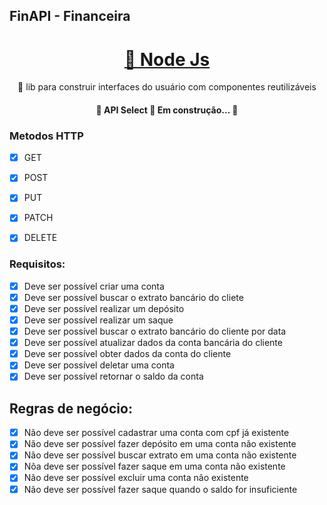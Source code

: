 ## FinAPI - Financeira


<h1 align="center">
    <a href="https://pt-br.reactjs.org/">🔗 Node Js</a>
</h1>
<p align="center">🚀 lib para construir interfaces do usuário com componentes reutilizáveis</p>


<h4 align="center"> 
	🚧  API Select 🚀 Em construção...  🚧
</h4>
 
### Metodos HTTP

- [x] GET
- [x] POST
- [x] PUT
- [x] PATCH
- [x] DELETE


### Requisitos: 

- [x] Deve ser possível criar uma conta
- [x] Deve ser possível buscar o extrato bancário do cliete
- [x] Deve ser possível realizar um depósito
- [x] Deve ser possível realizar um saque
- [x] Deve ser possível buscar o extrato bancário do cliente por data
- [x] Deve ser possível atualizar dados da conta bancária do cliente
- [x] Deve ser possível obter dados da conta do cliente
- [x] Deve ser possível deletar uma conta
- [x] Deve ser possível retornar o saldo da conta

## Regras de negócio: 

- [x] Não deve ser possível cadastrar uma conta com cpf já existente
- [x] Não deve ser possível fazer depósito em uma conta não existente
- [x] Não deve ser possível buscar extrato em uma conta não existente
- [x] Nõa deve ser possível fazer saque em uma conta não existente
- [x] Não deve ser possível excluir uma conta não existente
- [x] Não deve ser possível fazer saque quando o saldo for insuficiente 